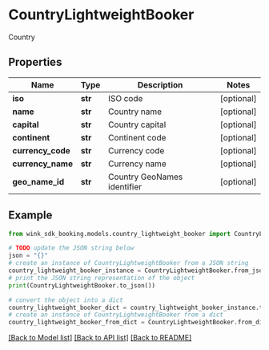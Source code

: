 # CountryLightweightBooker

Country

## Properties

Name | Type | Description | Notes
------------ | ------------- | ------------- | -------------
**iso** | **str** | ISO code | [optional] 
**name** | **str** | Country name | [optional] 
**capital** | **str** | Country capital | [optional] 
**continent** | **str** | Continent code | [optional] 
**currency_code** | **str** | Currency code | [optional] 
**currency_name** | **str** | Currency name | [optional] 
**geo_name_id** | **str** | Country GeoNames identifier | [optional] 

## Example

```python
from wink_sdk_booking.models.country_lightweight_booker import CountryLightweightBooker

# TODO update the JSON string below
json = "{}"
# create an instance of CountryLightweightBooker from a JSON string
country_lightweight_booker_instance = CountryLightweightBooker.from_json(json)
# print the JSON string representation of the object
print(CountryLightweightBooker.to_json())

# convert the object into a dict
country_lightweight_booker_dict = country_lightweight_booker_instance.to_dict()
# create an instance of CountryLightweightBooker from a dict
country_lightweight_booker_from_dict = CountryLightweightBooker.from_dict(country_lightweight_booker_dict)
```
[[Back to Model list]](../README.md#documentation-for-models) [[Back to API list]](../README.md#documentation-for-api-endpoints) [[Back to README]](../README.md)


